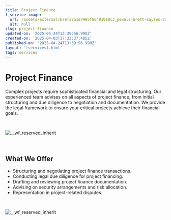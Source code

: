 ```yaml
---
title: Project Finance
f_service-image:
  url: /assets/external/67efa7a1d7995f66401010c3_pexels-brett-sayles-2516539.avif
  alt: null
slug: project-finance
updated-on: '2025-04-24T13:39:56.990Z'
created-on: '2025-04-03T17:33:37.485Z'
published-on: '2025-04-24T13:39:56.990Z'
layout: '[services].html'
tags: services
---
```


Project Finance
===============

Complex projects require sophisticated financial and legal structuring. Our experienced team advises on all aspects of project finance, from initial structuring and due diligence to negotiation and documentation. We provide the legal framework to ensure your critical projects achieve their financial goals.

‍

![__wf_reserved_inherit](/assets/external/680a3e48d9852786f81875f8_27.jpg)

‍

What We Offer
-------------

*   Structuring and negotiating project finance transactions.
*   Conducting legal due diligence for project financing.
*   Drafting and reviewing project finance documentation.
*   Advising on security arrangements and risk allocation.
*   Representation in project-related disputes.

‍

![__wf_reserved_inherit](/assets/external/680a3e84d9852786f818a1d9_8.jpg)
